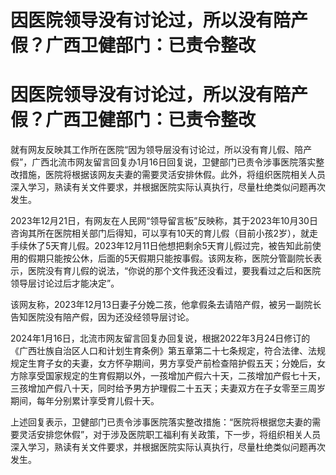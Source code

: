 # 因医院领导没有讨论过，所以没有陪产假？广西卫健部门：已责令整改

# 因医院领导没有讨论过，所以没有陪产假？广西卫健部门：已责令整改

就有网友反映其工作所在医院“因为领导层没有讨论过，所以没有育儿假、陪产假”，广西北流市网友留言回复办1月16日回复说，卫健部门已责令涉事医院落实整改措施，医院将根据该网友夫妻的需要灵活安排休假。此外，将组织医院相关人员深入学习，熟读有关文件要求，并根据医院实际认真执行，尽量杜绝类似问题再次发生。

2023年12月21日，有网友在人民网“领导留言板”反映称，其于2023年10月30日咨询其所在医院相关部门后得知，可以享有10天的育儿假（目前小孩2岁），就走手续休了5天育儿假。2023年12月11日他想把剩余5天育儿假过完，被告知此前使用的假期只能按公休，后面的5天假期只能按事假。该网友称，医院分管副院长表示，医院没有育儿假的说法，“你说的那个文件我还没看过，要我看过之后和医院领导层讨论过后才能决定”。

该网友称，2023年12月13日妻子分娩二孩，他拿假条去请陪产假，被另一副院长告知医院没有陪产假，因为还没经领导层讨论。

2024年1月16日，北流市网友留言回复办回复说，根据2022年3月24日修订的《广西壮族自治区人口和计划生育条例》第五章第二十七条规定，符合法律、法规规定生育子女的夫妻，女方怀孕期间，男方享受产前检查陪护假五天；分娩后，女方除享受国家规定的生育假期以外，一孩增加产假六十天，二孩增加产假七十天，三孩增加产假八十天，同时给予男方护理假二十五天；夫妻双方在子女零至三周岁期间，每年分别累计享受育儿假十天。

上述回复表示，卫健部门已责令涉事医院落实整改措施：“医院将根据您夫妻的需要灵活安排您休假”，对于涉及医院职工福利有关政策，下一步，将组织相关人员深入学习，熟读有关文件要求，并根据医院实际认真执行，尽量杜绝类似问题再次发生。

